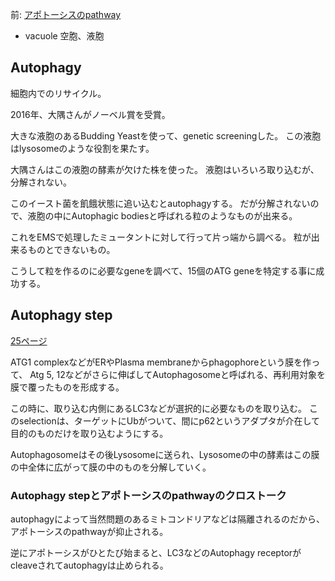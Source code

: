 前: [アポトーシスのpathway](アポトーシスのpathway.md)

- vacuole 空胞、液胞

## Autophagy

細胞内でのリサイクル。

2016年、大隅さんがノーベル賞を受賞。

大きな液胞のあるBudding Yeastを使って、genetic screeningした。
この液胞はlysosomeのような役割を果たす。

大隅さんはこの液胞の酵素が欠けた株を使った。
液胞はいろいろ取り込むが、分解されない。

このイースト菌を飢餓状態に追い込むとautophagyする。
だが分解されないので、液胞の中にAutophagic bodiesと呼ばれる粒のようなものが出来る。

これをEMSで処理したミュータントに対して行って片っ端から調べる。
粒が出来るものとできないもの。

こうして粒を作るのに必要なgeneを調べて、15個のATG geneを特定する事に成功する。

## Autophagy step

[25ページ](https://karino2.github.io/ImageGallery/CellBiology706x3.html#lg=1&slide=24)

ATG1 complexなどがERやPlasma membraneからphagophoreという膜を作って、
Atg 5, 12などがさらに伸ばしてAutophagosomeと呼ばれる、再利用対象を膜で覆ったものを形成する。

この時に、取り込む内側にあるLC3などが選択的に必要なものを取り込む。
このselectionは、ターゲットにUbがついて、間にp62というアダプタが介在して目的のものだけを取り込むようにする。

Autophagosomeはその後Lysosomeに送られ、Lysosomeの中の酵素はこの膜の中全体に広がって膜の中のものを分解していく。

### Autophagy stepとアポトーシスのpathwayのクロストーク

autophagyによって当然問題のあるミトコンドリアなどは隔離されるのだから、アポトーシスのpathwayが抑止される。

逆にアポトーシスがひとたび始まると、LC3などのAutophagy receptorがcleaveされてautophagyは止められる。

